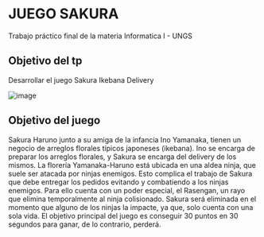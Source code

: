 # JUEGO SAKURA

Trabajo práctico final de la materia Informatica I - UNGS

## Objetivo del tp
Desarrollar el juego Sakura Ikebana Delivery

![image](https://github.com/etengler/JuegoSakura/assets/58312881/d3e3c766-4e66-4218-9d4e-8512c65b4923)


## Objetivo del juego
Sakura Haruno junto a su amiga de la infancia Ino Yamanaka, tienen un negocio de arreglos florales típicos japoneses (ikebana). Ino se encarga de preparar los arreglos florales, y Sakura se encarga del delivery de los mismos. La florería Yamanaka-Haruno está ubicada en una aldea ninja, que suele ser atacada por
ninjas enemigos. Esto complica el trabajo de Sakura que debe entregar los pedidos evitando y combatiendo a los ninjas enemigos. Para ello cuenta con un poder especial, el Rasengan, un rayo que elimina temporalmente al ninja colisionado.
Sakura será eliminada en el momento que alguno de los ninjas la impacte, ya que, solo cuenta con una sola vida. El objetivo principal del juego es conseguir 30 puntos en 30 segundos para ganar, de lo contrario, perderá.





